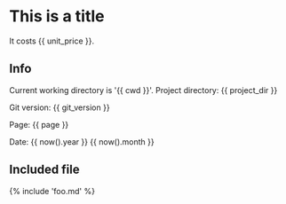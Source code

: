 # This is a title

It costs {{ unit_price }}.

## Info
Current working directory is '{{ cwd }}'.
Project directory: {{ project_dir }}

Git version: {{ git_version }}

Page: {{ page }}

Date: {{ now().year }} {{ now().month }}

## Included file

{% include 'foo.md' %}
